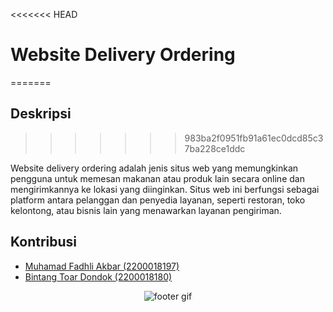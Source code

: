 <<<<<<< HEAD
# Website Delivery Ordering
=======
## Deskripsi
>>>>>>> 983ba2f0951fb91a61ec0dcd85c37ba228ce1ddc

Website delivery ordering adalah jenis situs web yang memungkinkan pengguna untuk memesan makanan atau produk lain secara online dan mengirimkannya ke lokasi yang diinginkan. Situs web ini berfungsi sebagai platform antara pelanggan dan penyedia layanan, seperti restoran, toko kelontong, atau bisnis lain yang menawarkan layanan pengiriman.

## Kontribusi

- [Muhamad Fadhli Akbar (2200018197)](https://github.com/fdhliakbar/)
- [Bintang Toar Dondok (2200018180)](https://github.com/skyy90/)

<p align="center">
    <img src="https://github.com/fdhliakbar/pweb-project/assets/104522615/2a102bd3-7a8c-4578-b649-382b813ff9b0" alt="footer gif">
</p>

